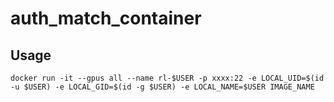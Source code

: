 # auth_match_container
## Usage
```
docker run -it --gpus all --name rl-$USER -p xxxx:22 -e LOCAL_UID=$(id -u $USER) -e LOCAL_GID=$(id -g $USER) -e LOCAL_NAME=$USER IMAGE_NAME
```
